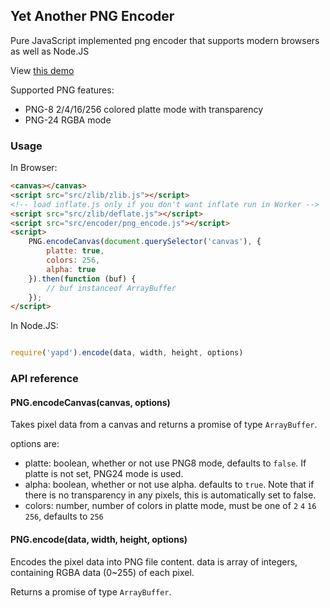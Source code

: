 ## Yet Another PNG Encoder

Pure JavaScript implemented png encoder that supports modern browsers as well as Node.JS

View [this demo](http://kyrios.li/YAPD/test/encoder.html)

Supported PNG features:

  - PNG-8 2/4/16/256 colored platte mode with transparency
  - PNG-24 RGBA mode

### Usage

In Browser:

```html
<canvas></canvas>
<script src="src/zlib/zlib.js"></script>
<!-- load inflate.js only if you don't want inflate run in Worker -->
<script src="src/zlib/deflate.js"></script>
<script src="src/encoder/png_encode.js"></script>
<script>
	PNG.encodeCanvas(document.querySelector('canvas'), {
		platte: true,
		colors: 256,
		alpha: true
	}).then(function (buf) {
		// buf instanceof ArrayBuffer
	});
</script>
```

In Node.JS:

```js

require('yapd').encode(data, width, height, options)
```

### API reference

#### PNG.encodeCanvas(canvas, options)

Takes pixel data from a canvas and returns a promise of type `ArrayBuffer`.

options are:

  - platte: boolean, whether or not use PNG8 mode, defaults to `false`. If platte is not set, PNG24 mode is used.
  - alpha: boolean, whether or not use alpha. defaults to `true`. Note that if there is no transparency in any pixels, 
  this is automatically set to false.
  - colors: number, number of colors in platte mode, must be one of `2` `4` `16` `256`, defaults to `256` 

#### PNG.encode(data, width, height, options)

Encodes the pixel data into PNG file content. data is array of integers, containing RGBA data (0~255) of each pixel.

Returns a promise of type `ArrayBuffer`.
